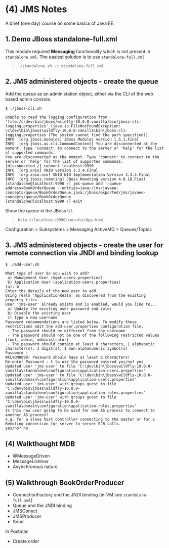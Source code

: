 # (4) JMS Notes

A brief (one day) course on some basics of Java EE.

## 1. Demo JBoss standalone-full.xml
This module required **Messaging** functionality which is not present in `standalone.xml`.  The easiest solution is to use
`standalone-full.xml`

> `./standalone.sh -c standalone-full.xml`

## 2. JMS administered objects - create the queue
Add the queue as an administation object, either via the CLI of the web based admin console.
```
$ ./jboss-cli.sh

Unable to read the logging configuration from 'file:/c/dev/bin/jboss/wildfly-10.0.0-vanilla/bin/jboss-cli-logging.properties' (java.io.FileNotFoundException: \c\dev\bin\jboss\wildfly-10.0.0-vanilla\bin\jboss-cli-logging.properties (The system cannot find the path specified))
INFO  [org.jboss.modules] JBoss Modules version 1.5.1.Final
INFO  [org.jboss.as.cli.CommandContext] You are disconnected at the moment. Type 'connect' to connect to the server or 'help' for the list of supported commands.
You are disconnected at the moment. Type 'connect' to connect to the server or 'help' for the list of supported commands.
[disconnected /] connect localhost:9990
INFO  [org.xnio] XNIO version 3.3.4.Final
INFO  [org.xnio.nio] XNIO NIO Implementation Version 3.3.4.Final
INFO  [org.jboss.remoting] JBoss Remoting version 4.0.18.Final
[standalone@localhost:9990 /] jms-queue add --queue-address=BookOrderQueue --entries=java:/jms/javaee-concepts/queue/BookOrderQueue,java:/jboss/exported/jms/javaee-concepts/queue/BookOrderQueue
[standalone@localhost:9990 /] exit
```

Show the queue in the JBoss UI.

> `http://localhost:9990/console/App.html`

Configuration > Subsystems > Messaging ActiveMQ > Queues/Topics

## 3. JMS administered objects - create the user for remote connection via JNDI and binding lookup
```
$ ./add-user.sh

What type of user do you wish to add?
 a) Management User (mgmt-users.properties)
 b) Application User (application-users.properties)
(a): b
Enter the details of the new user to add.
Using realm 'ApplicationRealm' as discovered from the existing property files.
User 'jms-user' already exists and is enabled, would you like to...
 a) Update the existing user password and roles
 b) Disable the existing user
 c) Type a new username
Password recommendations are listed below. To modify these restrictions edit the add-user.properties configuration file.
 - The password should be different from the username
 - The password should not be one of the following restricted values {root, admin, administrator}
 - The password should contain at least 8 characters, 1 alphabetic character(s), 1 digit(s), 1 non-alphanumeric symbol(s)
Password :
WFLYDM0099: Password should have at least 8 characters!
Re-enter Password : t to use the password entered yes/no? yes
Updated user 'jms-user' to file 'C:\dev\bin\jboss\wildfly-10.0.0-vanilla\standalone\configuration\application-users.properties'
Updated user 'jms-user' to file 'C:\dev\bin\jboss\wildfly-10.0.0-vanilla\domain\configuration\application-users.properties'
Updated user 'jms-user' with groups guest to file 'C:\dev\bin\jboss\wildfly-10.0.0-vanilla\standalone\configuration\application-roles.properties'
Updated user 'jms-user' with groups guest to file 'C:\dev\bin\jboss\wildfly-10.0.0-vanilla\domain\configuration\application-roles.properties'
Is this new user going to be used for one AS process to connect to another AS process?
e.g. for a slave host controller connecting to the master or for a Remoting connection for server to server EJB calls.
yes/no? no
```

## (4) Walkthought MDB
- @MessageDriven
- MessageListener
- Asynchronous nature

## (5) Walkthrough BookOrderProducer 
- ConnectionFactory and the JNDI binding (in-VM see `standalone-full.xml`)
- Queue and the JNDI binding
- JMSConect
- JMSProducer
- Send

In Postman
- Create order
